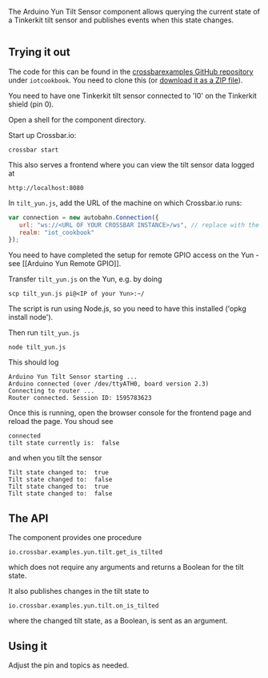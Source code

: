The Arduino Yun Tilt Sensor component allows querying the current state of a Tinkerkit tilt sensor and publishes events when this state changes.

<div class="topimage_container">
   <img class="topimage" src="../../static/img/iotcookbook/yun_tilt_sensor.jpg" alt="">   
</div>

## Trying it out

The code for this can be found in the [crossbarexamples GitHub repository](https://github.com/crossbario/crossbarexamples) under `iotcookbook`. You need to clone this (or [download it as a ZIP file](https://github.com/crossbario/crossbarexamples/archive/master.zip)).

You need to have one Tinkerkit tilt sensor connected to 'I0' on the Tinkerkit shield (pin 0).

Open a shell for the component directory. 

Start up Crossbar.io:

```shell
crossbar start
```

This also serves a frontend where you can view the tilt sensor data logged at

```
http://localhost:8080
```

In `tilt_yun.js`, add the URL of the machine on which Crossbar.io runs:

```javascript
var connection = new autobahn.Connection({
   url: "ws://<URL OF YOUR CROSSBAR INSTANCE>/ws", // replace with the url of your crossbar instance
   realm: "iot_cookbook"
});
```

You need to have completed the setup for remote GPIO access on the Yun - see [[Arduino Yun Remote GPIO]]. 

Transfer `tilt_yun.js` on the Yun, e.g. by doing 

```console
scp tilt_yun.js pi@<IP of your Yun>:~/
```

The script is run using Node.js, so you need to have this installed ('opkg install node').

Then run `tilt_yun.js` 

```shell
node tilt_yun.js
```

This should log

```
Arduino Yun Tilt Sensor starting ...
Arduino connected (over /dev/ttyATH0, board version 2.3)
Connecting to router ...
Router connected. Session ID: 1595783623
```

Once this is running, open the browser console for the frontend page and reload the page. You shoud see 

```
connected
tilt state currently is:  false
```

and when you tilt the sensor

```
Tilt state changed to:  true
Tilt state changed to:  false
Tilt state changed to:  true
Tilt state changed to:  false
```

## The API

The component provides one procedure

```
io.crossbar.examples.yun.tilt.get_is_tilted
```

which does not require any arguments and returns a Boolean for the tilt state.

It also publishes changes in the tilt state to

```
io.crossbar.examples.yun.tilt.on_is_tilted
```

where the changed tilt state, as a Boolean, is sent as an argument.

## Using it

Adjust the pin and topics as needed.